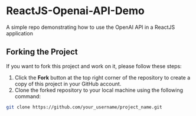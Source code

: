 # ReactJS-Openai-API-Demo
A simple repo demonstrating how to use the OpenAI API in a ReactJS application 

## Forking the Project

If you want to fork this project and work on it, please follow these steps:

1. Click the **Fork** button at the top right corner of the repository to create a copy of this project in your GitHub account.
2. Clone the forked repository to your local machine using the following command:

```bash
git clone https://github.com/your_username/project_name.git
